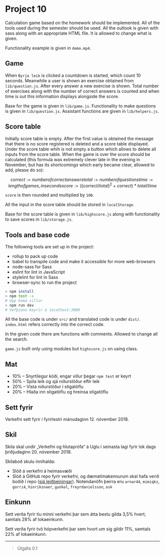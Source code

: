 # Project 10

Calculation game based on the homework should be implemented. All of the tools used during the semester should be used. All the outlook is given with sass along with an appropriate HTML file. It is allowed to change what is given.

Functionality example is given in `demo.mp4`.

## Game

When `Byrja leik` is clicked a countdown is started, which count 10 seconds. Meanwhile a user is shown an exercise obtained from `lib/question.js`. After every answer a new exercise is shown. Total number of exercises along with the number of correct answers is counted and when time is out this information displays alongside the score.

Base for the game is given in `lib/game.js`. Functionality to make questions is given in `lib/question.js`. Assistant functions are given in `lib/helpers.js`.

## Score table

Initially score table is empty. After the first value is obtained the message that there is no score registered is deleted and a score table displayed. Under the score table whih is not empty a button which allows to delete all inputs from the score table. When the game is over the score should be calculated (this formula was extremely clever late in the evening in November, but has its shortcomings which early became clear, allowed to add, please do so):

```math
correct := number of correct answers
total := number of questions
time := length of games, in seconds
score := ((correct / total)^2 + correct) * total / time
```

`score` is then rounded and multiplied by `100`.

All the input in the score table should be stored in `localStorage`.

Base for the score table is given in `lib/highscore.js` along with functionality to save scores in `lib/storage.js`.

## Tools and base code

The following tools are set up in the project:

* rollup to pack up code
* babel to transpile code and make it accessible for more web-browsers
* node-sass for Sass
* eslint for lint in JavaScript
* stylelint for lint in Sass
* browser-sync to run the project

```bash
> npm install
> npm test -s
# Upp koma villur
> npm run dev
# Vefþjónn keyrir á localhost:3000
```

All the base code is under `src/` and translated code is under `dist/`. `index.html` refers correctly into the correct code.

In the given code there are functions with comments. Allowed to change all the search.

`game.js` built only using modules but `highscore.js` on using class.

## Mat

* 10% – Snyrtilegur kóði, engar villur þegar `npm test` er keyrt
* 50% – Spila leik og sjá niðurstöður eftir leik
* 20% – Vista niðurstöður í stigatöflu
* 20% – Hlaða inn stigatöflu og hreinsa stigatöflu

## Sett fyrir

Verkefni sett fyrir í fyrirlestri mánudaginn 12. nóvember 2018.

## Skil

Skila skal undir „Verkefni og hlutaprófa“ á Uglu í seinasta lagi fyrir lok dags þriðjudaginn 20. nóvember 2018.

Skilaboð skulu innihalda:

* Slóð á verkefni á heimasvæði
* Slóð á GitHub repo fyrir verkefni, og dæmatímakennurum skal hafa verið boðið í repo ([sjá leiðbeiningar](https://help.github.com/articles/inviting-collaborators-to-a-personal-repository/)). Notendanöfn þeirra eru `arnar44`, `mimiqkz`, `gorri4`, `hinriksnaer`, `gunkol`, `freyrdanielsson`, `osk`

## Einkunn

Sett verða fyrir tíu minni verkefni þar sem átta bestu gilda 3,5% hvert, samtals 28% af lokaeinkunn.

Sett verða fyrir tvö hópverkefni þar sem hvort um sig gildir 11%, samtals 22% af lokaeinkunn.

---

> Útgáfa 0.1
